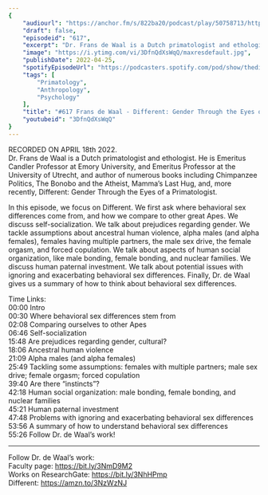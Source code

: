 ```yaml
---
{
	"audiourl": "https://anchor.fm/s/822ba20/podcast/play/50758713/https%3A%2F%2Fd3ctxlq1ktw2nl.cloudfront.net%2Fstaging%2F2022-3-18%2Fdeadc7ef-1315-42a6-82d1-25abf8a9a111.m4a",
	"draft": false,
	"episodeid": "617",
	"excerpt": "Dr. Frans de Waal is a Dutch primatologist and ethologist. He is Emeritus Candler Professor at Emory University, and Emeritus Professor at the University of Utrecht, and author of numerous books including Chimpanzee Politics, The Bonobo and the Atheist, Mamma’s Last Hug, and, more recently, Different: Gender Through the Eyes of a Primatologist.",
	"image": "https://i.ytimg.com/vi/3DfnQdXsWqQ/maxresdefault.jpg",
	"publishDate": 2022-04-25,
	"spotifyEpisodeUrl": "https://podcasters.spotify.com/pod/show/thedissenter/episodes/617-Frans-de-Waal---Different-Gender-Through-the-Eyes-of-a-Primatologist-e1hbhjp",
	"tags": [
		"Primatology",
		"Anthropology",
		"Psychology"
	],
	"title": "#617 Frans de Waal - Different: Gender Through the Eyes of a Primatologist",
	"youtubeid": "3DfnQdXsWqQ"
}
---
```

RECORDED ON APRIL 18th 2022.  
Dr. Frans de Waal is a Dutch primatologist and ethologist. He is Emeritus Candler Professor at Emory University, and Emeritus Professor at the University of Utrecht, and author of numerous books including Chimpanzee Politics, The Bonobo and the Atheist, Mamma’s Last Hug, and, more recently, Different: Gender Through the Eyes of a Primatologist.

In this episode, we focus on Different. We first ask where behavioral sex differences come from, and how we compare to other great Apes. We discuss self-socialization. We talk about prejudices regarding gender. We tackle assumptions about ancestral human violence, alpha males (and alpha females), females having multiple partners, the male sex drive, the female orgasm, and forced copulation. We talk about aspects of human social organization, like male bonding, female bonding, and nuclear families. We discuss human paternal investment. We talk about potential issues with ignoring and exacerbating behavioral sex differences. Finally, Dr. de Waal gives us a summary of how to think about behavioral sex differences.

Time Links:  
<time>00:00</time> Intro  
<time>00:30</time> Where behavioral sex differences stem from  
<time>02:08</time> Comparing ourselves to other Apes  
<time>06:46</time> Self-socialization  
<time>15:48</time> Are prejudices regarding gender, cultural?  
<time>18:06</time> Ancestral human violence  
<time>21:09</time> Alpha males (and alpha females)  
<time>25:49</time> Tackling some assumptions: females with multiple partners; male sex drive; female orgasm; forced copulation  
<time>39:40</time> Are there “instincts”?  
<time>42:18</time> Human social organization: male bonding, female bonding, and nuclear families  
<time>45:21</time> Human paternal investment  
<time>47:48</time> Problems with ignoring and exacerbating behavioral sex differences  
<time>53:56</time> A summary of how to understand behavioral sex differences  
<time>55:26</time> Follow Dr. de Waal’s work!

---

Follow Dr. de Waal’s work:  
Faculty page: https://bit.ly/3NmD9M2  
Works on ResearchGate: https://bit.ly/3NhHPmp  
Different: https://amzn.to/3NzWzNJ
